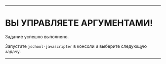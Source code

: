 ---

# ВЫ УПРАВЛЯЕТЕ АРГУМЕНТАМИ!

Задание успешно выполнено.

Запустите `jschool-javascripter` в консоли и выберите следующую задачу.

---